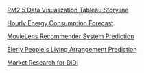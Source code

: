 

[PM2.5 Data Visualization Tableau Storyline](https://public.tableau.com/profile/zhou5721#!/vizhome/PM2_5Workbook/Story1?publish=yes)

[Hourly Energy Consumption Forecast](https://github.com/wuyueliuye/MyPractice/blob/master/Time%20Series%20Project%20Report.pdf)

[MovieLens Recommender System Prediction](https://github.com/wuyueliuye/MyPractice/blob/master/movie_recommendation.R)

[Elerly People's Living Arrangement Prediction]()

[Market Research for DiDi]()
